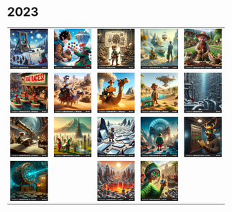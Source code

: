 # 2023

|       |       |       |       |       |
| :---: | :---: | :---: | :---: | :---: |
| <a href="https://adventofcode.com/2023/day/1"><img alt="day1" src="./art/day01-trebuchet.png"></a> | <a href="https://adventofcode.com/2023/day/2"><img alt="day2" src="./art/day02-cubes-conundrum.png"></a> | <a href="https://adventofcode.com/2023/day/3"><img alt="day3" src="./art/day03-gear-ratios.png"></a> | <a href="https://adventofcode.com/2023/day/4"><img alt="day4" src="./art/day04-scratchcards.png"></a> | <a href="https://adventofcode.com/2023/day/5"><img alt="day5" src="./art/day05-give-a-seed-a-fertilizer.png"></a> |
| <a href="https://adventofcode.com/2023/day/6"><img alt="day6" src="./art/day06-wait-for-it.png"></a> | <a href="https://adventofcode.com/2023/day/7"><img alt="day7" src="./art/day07-camel_cards.png"></a> | <a href="https://adventofcode.com/2023/day/8"><img alt="day8" src="./art/day08-haunted-wasteland.png"></a> | <a href="https://adventofcode.com/2023/day/9"><img alt="day9" src="./art/day09-mirage-maintenance.png"></a> | <a href="https://adventofcode.com/2023/day/10"><img alt="day10" src="./art/day10-pipe-maze.png"></a> |
| <a href="https://adventofcode.com/2023/day/11"><img alt="day11" src="./art/day11-cosmic-expansion.jpg"></a> | <a href="https://adventofcode.com/2023/day/12"><img alt="day12" src="./art/day12-hot-springs.jpg"></a> | <a href="https://adventofcode.com/2023/day/13"><img alt="day13" src="./art/day13-point-of-incidence.jpg"></a> | <a href="https://adventofcode.com/2023/day/14"><img alt="day14" src="./art/day14-parabolic-reflector-dish.jpg"></a> | <a href="https://adventofcode.com/2023/day/15"><img alt="day15" src="./art/day15-lens-library.jpg"></a> |
| <a href="https://adventofcode.com/2023/day/16"><img alt="day16" src="./art/day16-floor-will-be-lava.jpg"></a> | | <a href="https://adventofcode.com/2023/day/18"><img alt="day18" src="./art/day18-lavaduct-lagoon.jpg"></a> | <a href="https://adventofcode.com/2023/day/19"><img alt="day19" src="./art/day19-aplenty.jpg"></a> | |
